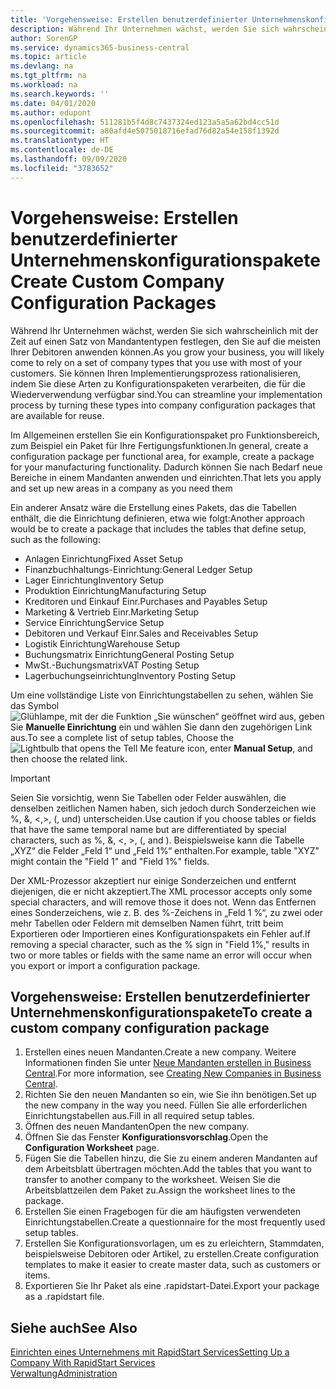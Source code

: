 ```yaml
---
title: 'Vorgehensweise: Erstellen benutzerdefinierter Unternehmenskonfigurationspakete | Microsoft Docs'
description: Während Ihr Unternehmen wächst, werden Sie sich wahrscheinlich mit der Zeit auf einen Satz von Mandantentypen festlegen, den Sie auf die meisten Ihrer Debitoren anwenden können. Sie können Ihren Implementierungsprozess rationalisieren, indem Sie diese Arten zu Konfigurationspaketen verarbeiten, die für die Wiederverwendung verfügbar sind.
author: SorenGP
ms.service: dynamics365-business-central
ms.topic: article
ms.devlang: na
ms.tgt_pltfrm: na
ms.workload: na
ms.search.keywords: ''
ms.date: 04/01/2020
ms.author: edupont
ms.openlocfilehash: 511281b5f4d8c7437324ed123a5a5a62bd4cc51d
ms.sourcegitcommit: a80afd4e5075018716efad76d82a54e158f1392d
ms.translationtype: HT
ms.contentlocale: de-DE
ms.lasthandoff: 09/09/2020
ms.locfileid: "3783652"
---
```

# <a name="create-custom-company-configuration-packages"></a><span data-ttu-id="db43a-104">Vorgehensweise: Erstellen benutzerdefinierter Unternehmenskonfigurationspakete</span><span class="sxs-lookup"><span data-stu-id="db43a-104">Create Custom Company Configuration Packages</span></span>
<span data-ttu-id="db43a-105">Während Ihr Unternehmen wächst, werden Sie sich wahrscheinlich mit der Zeit auf einen Satz von Mandantentypen festlegen, den Sie auf die meisten Ihrer Debitoren anwenden können.</span><span class="sxs-lookup"><span data-stu-id="db43a-105">As you grow your business, you will likely come to rely on a set of company types that you use with most of your customers.</span></span> <span data-ttu-id="db43a-106">Sie können Ihren Implementierungsprozess rationalisieren, indem Sie diese Arten zu Konfigurationspaketen verarbeiten, die für die Wiederverwendung verfügbar sind.</span><span class="sxs-lookup"><span data-stu-id="db43a-106">You can streamline your implementation process by turning these types into company configuration packages that are available for reuse.</span></span>  

<span data-ttu-id="db43a-107">Im Allgemeinen erstellen Sie ein Konfigurationspaket pro Funktionsbereich, zum Beispiel ein Paket für Ihre Fertigungsfunktionen.</span><span class="sxs-lookup"><span data-stu-id="db43a-107">In general, create a configuration package per functional area, for example, create a package for your manufacturing functionality.</span></span> <span data-ttu-id="db43a-108">Dadurch können Sie nach Bedarf neue Bereiche in einem Mandanten anwenden und einrichten.</span><span class="sxs-lookup"><span data-stu-id="db43a-108">That lets you apply and set up new areas in a company as you need them</span></span>  

<span data-ttu-id="db43a-109">Ein anderer Ansatz wäre die Erstellung eines Pakets, das die Tabellen enthält, die die Einrichtung definieren, etwa wie folgt:</span><span class="sxs-lookup"><span data-stu-id="db43a-109">Another approach would be to create a package that includes the tables that define setup, such as the following:</span></span>  

-   <span data-ttu-id="db43a-110">Anlagen Einrichtung</span><span class="sxs-lookup"><span data-stu-id="db43a-110">Fixed Asset Setup</span></span>  
-   <span data-ttu-id="db43a-111">Finanzbuchhaltungs-Einrichtung:</span><span class="sxs-lookup"><span data-stu-id="db43a-111">General Ledger Setup</span></span>  
-   <span data-ttu-id="db43a-112">Lager Einrichtung</span><span class="sxs-lookup"><span data-stu-id="db43a-112">Inventory Setup</span></span>  
-   <span data-ttu-id="db43a-113">Produktion Einrichtung</span><span class="sxs-lookup"><span data-stu-id="db43a-113">Manufacturing Setup</span></span>  
-   <span data-ttu-id="db43a-114">Kreditoren und Einkauf Einr.</span><span class="sxs-lookup"><span data-stu-id="db43a-114">Purchases and Payables Setup</span></span>  
-   <span data-ttu-id="db43a-115">Marketing & Vertrieb Einr.</span><span class="sxs-lookup"><span data-stu-id="db43a-115">Marketing Setup</span></span>  
-   <span data-ttu-id="db43a-116">Service Einrichtung</span><span class="sxs-lookup"><span data-stu-id="db43a-116">Service Setup</span></span>  
-   <span data-ttu-id="db43a-117">Debitoren und Verkauf Einr.</span><span class="sxs-lookup"><span data-stu-id="db43a-117">Sales and Receivables Setup</span></span>  
-   <span data-ttu-id="db43a-118">Logistik Einrichtung</span><span class="sxs-lookup"><span data-stu-id="db43a-118">Warehouse Setup</span></span>  
-   <span data-ttu-id="db43a-119">Buchungsmatrix Einrichtung</span><span class="sxs-lookup"><span data-stu-id="db43a-119">General Posting Setup</span></span>  
-   <span data-ttu-id="db43a-120">MwSt.-Buchungsmatrix</span><span class="sxs-lookup"><span data-stu-id="db43a-120">VAT Posting Setup</span></span>  
-   <span data-ttu-id="db43a-121">Lagerbuchungseinrichtung</span><span class="sxs-lookup"><span data-stu-id="db43a-121">Inventory Posting Setup</span></span>  

<span data-ttu-id="db43a-122">Um eine vollständige Liste von Einrichtungstabellen zu sehen, wählen Sie das Symbol ![Glühlampe, mit der die Funktion „Sie wünschen“ geöffnet wird](media/ui-search/search_small.png "Was möchten Sie tun?") aus, geben Sie **Manuelle Einrichtung** ein und wählen Sie dann den zugehörigen Link aus.</span><span class="sxs-lookup"><span data-stu-id="db43a-122">To see a complete list of setup tables, Choose the ![Lightbulb that opens the Tell Me feature](media/ui-search/search_small.png "Tell me what you want to do") icon, enter **Manual Setup**, and then choose the related link.</span></span>  

> [!IMPORTANT]
> <span data-ttu-id="db43a-123">Seien Sie vorsichtig, wenn Sie Tabellen oder Felder auswählen, die denselben zeitlichen Namen haben, sich jedoch durch Sonderzeichen wie %, &, <,>, (, und) unterscheiden.</span><span class="sxs-lookup"><span data-stu-id="db43a-123">Use caution if you choose tables or fields that have the same temporal name but are differentiated by special characters, such as %, &, <, >, (, and ).</span></span> <span data-ttu-id="db43a-124">Beispielsweise kann die Tabelle „XYZ“ die Felder „Feld 1“ und „Feld 1%“ enthalten.</span><span class="sxs-lookup"><span data-stu-id="db43a-124">For example, table "XYZ" might contain the "Field 1" and "Field 1%" fields.</span></span>
>
> <span data-ttu-id="db43a-125">Der XML-Prozessor akzeptiert nur einige Sonderzeichen und entfernt diejenigen, die er nicht akzeptiert.</span><span class="sxs-lookup"><span data-stu-id="db43a-125">The XML processor accepts only some special characters, and will remove those it does not.</span></span> <span data-ttu-id="db43a-126">Wenn das Entfernen eines Sonderzeichens, wie z. B. des %-Zeichens in „Feld 1 %“, zu zwei oder mehr Tabellen oder Feldern mit demselben Namen führt, tritt beim Exportieren oder Importieren eines Konfigurationspakets ein Fehler auf.</span><span class="sxs-lookup"><span data-stu-id="db43a-126">If removing a special character, such as the % sign in "Field 1%," results in two or more tables or fields with the same name an error will occur when you export or import a configuration package.</span></span>

## <a name="to-create-a-custom-company-configuration-package"></a><span data-ttu-id="db43a-127">Vorgehensweise: Erstellen benutzerdefinierter Unternehmenskonfigurationspakete</span><span class="sxs-lookup"><span data-stu-id="db43a-127">To create a custom company configuration package</span></span>  
1.  <span data-ttu-id="db43a-128">Erstellen eines neuen Mandanten.</span><span class="sxs-lookup"><span data-stu-id="db43a-128">Create a new company.</span></span> <span data-ttu-id="db43a-129">Weitere Informationen finden Sie unter [Neue Mandanten erstellen in Business Central](about-new-company.md).</span><span class="sxs-lookup"><span data-stu-id="db43a-129">For more information, see [Creating New Companies in Business Central](about-new-company.md).</span></span>  
3.  <span data-ttu-id="db43a-130">Richten Sie den neuen Mandanten so ein, wie Sie ihn benötigen.</span><span class="sxs-lookup"><span data-stu-id="db43a-130">Set up the new company in the way you need.</span></span> <span data-ttu-id="db43a-131">Füllen Sie alle erforderlichen Einrichtungstabellen aus.</span><span class="sxs-lookup"><span data-stu-id="db43a-131">Fill in all required setup tables.</span></span>  
4.  <span data-ttu-id="db43a-132">Öffnen des neuen Mandanten</span><span class="sxs-lookup"><span data-stu-id="db43a-132">Open the new company.</span></span>
5. <span data-ttu-id="db43a-133">Öffnen Sie das Fenster **Konfigurationsvorschlag**.</span><span class="sxs-lookup"><span data-stu-id="db43a-133">Open the **Configuration Worksheet** page.</span></span>  
6.  <span data-ttu-id="db43a-134">Fügen Sie die Tabellen hinzu, die Sie zu einem anderen Mandanten auf dem Arbeitsblatt übertragen möchten.</span><span class="sxs-lookup"><span data-stu-id="db43a-134">Add the tables that you want to transfer to another company to the worksheet.</span></span> <span data-ttu-id="db43a-135">Weisen Sie die Arbeitsblattzeilen dem Paket zu.</span><span class="sxs-lookup"><span data-stu-id="db43a-135">Assign the worksheet lines to the package.</span></span>  
7.  <span data-ttu-id="db43a-136">Erstellen Sie einen Fragebogen für die am häufigsten verwendeten Einrichtungstabellen.</span><span class="sxs-lookup"><span data-stu-id="db43a-136">Create a questionnaire for the most frequently used setup tables.</span></span>  
8.  <span data-ttu-id="db43a-137">Erstellen Sie Konfigurationsvorlagen, um es zu erleichtern, Stammdaten, beispielsweise Debitoren oder Artikel, zu erstellen.</span><span class="sxs-lookup"><span data-stu-id="db43a-137">Create configuration templates to make it easier to create master data, such as customers or items.</span></span>  
9.  <span data-ttu-id="db43a-138">Exportieren Sie Ihr Paket als eine .rapidstart-Datei.</span><span class="sxs-lookup"><span data-stu-id="db43a-138">Export your package as a .rapidstart file.</span></span>  

## <a name="see-also"></a><span data-ttu-id="db43a-139">Siehe auch</span><span class="sxs-lookup"><span data-stu-id="db43a-139">See Also</span></span>  
[<span data-ttu-id="db43a-140">Einrichten eines Unternehmens mit RapidStart Services</span><span class="sxs-lookup"><span data-stu-id="db43a-140">Setting Up a Company With RapidStart Services</span></span>](admin-set-up-a-company-with-rapidstart.md)  
[<span data-ttu-id="db43a-141">Verwaltung</span><span class="sxs-lookup"><span data-stu-id="db43a-141">Administration</span></span>](admin-setup-and-administration.md)
